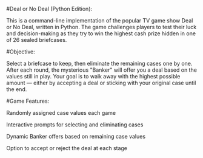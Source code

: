 #Deal or No Deal (Python Edition):

This is a command-line implementation of the popular TV game show Deal or No Deal, written in Python. The game challenges players to test their luck and decision-making as they try to win the highest cash prize hidden in one of 26 sealed briefcases.

#Objective:

Select a briefcase to keep, then eliminate the remaining cases one by one. After each round, the mysterious "Banker" will offer you a deal based on the values still in play. Your goal is to walk away with the highest possible amount — either by accepting a deal or sticking with your original case until the end.

#Game Features:

Randomly assigned case values each game

Interactive prompts for selecting and eliminating cases

Dynamic Banker offers based on remaining case values

Option to accept or reject the deal at each stage
